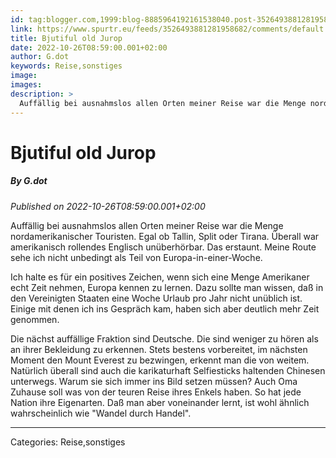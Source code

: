 ```yaml
---
id: tag:blogger.com,1999:blog-8885964192161538040.post-3526493881281958682
link: https://www.spurtr.eu/feeds/3526493881281958682/comments/default
title: Bjutiful old Jurop
date: 2022-10-26T08:59:00.001+02:00
author: G.dot
keywords: Reise,sonstiges
image: 
images: 
description: >
  Auffällig bei ausnahmslos allen Orten meiner Reise war die Menge nordamerikanischer Touristen. Egal ob Tallin, Split oder Tirana. Überall war amerikanisch rollendes Englisch unüberhörbar. Das erstaunt. Meine Route sehe ich nicht unbedingt als Teil von Europa-in-einer-Woche.Ich halte es für ein positives Zeichen, wenn sich eine Menge Amerikaner echt Zeit nehmen,
---
```

# Bjutiful old Jurop
##### By G.dot
_Published on 2022-10-26T08:59:00.001+02:00_

Auffällig bei ausnahmslos allen Orten meiner Reise war die Menge nordamerikanischer Touristen. Egal ob Tallin, Split oder Tirana. Überall war amerikanisch rollendes Englisch unüberhörbar. Das erstaunt. Meine Route sehe ich nicht unbedingt als Teil von Europa-in-einer-Woche.

Ich halte es für ein positives Zeichen, wenn sich eine Menge Amerikaner echt Zeit nehmen, Europa kennen zu lernen. Dazu sollte man wissen, daß in den Vereinigten Staaten eine Woche Urlaub pro Jahr nicht unüblich ist. Einige mit denen ich ins Gespräch kam, haben sich aber deutlich mehr Zeit genommen. 

Die nächst auffällige Fraktion sind Deutsche. Die sind weniger zu hören als an ihrer Bekleidung zu erkennen. Stets bestens vorbereitet, im nächsten Moment den Mount Everest zu bezwingen, erkennt man die von weitem. Natürlich überall sind auch die karikaturhaft Selfiesticks haltenden Chinesen unterwegs. Warum sie sich immer ins Bild setzen müssen? Auch Oma Zuhause soll was von der teuren Reise ihres Enkels haben. So hat jede Nation ihre Eigenarten. Daß man aber voneinander lernt, ist wohl ähnlich wahrscheinlich wie "Wandel durch Handel".

---
Categories: Reise,sonstiges
